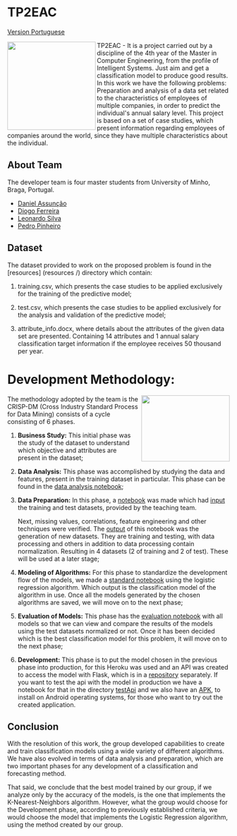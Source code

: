 # TP2EAC
[Version Portuguese](README.md)

<img align="left" src="https://media.giphy.com/media/ADgfsbHcS62Jy/giphy.gif" width="200" height="200" /> 

TP2EAC - It is a project carried out by a discipline of the 4th year of the Master in Computer Engineering, from the profile of Intelligent Systems. Just aim and get a classification model to produce good results. In this work we have the following problems: Preparation and analysis of a data set related to the characteristics of employees of multiple companies, in order to predict the individual's annual salary level. This project is based on a set of case studies, which present information regarding employees of companies around the world, since they have multiple characteristics about the individual.


   


## About Team
The developer team is four master students from University of Minho, Braga, Portugal.

* [Daniel Assunção](https://github.com/guiyrt)
* [Diogo Ferreira ](https://github.com/DiogoFerreira99)
* [Leonardo Silva](https://github.com/leoproject)
* [Pedro Pinheiro](https://github.com/Pinheiro9655)
  
## Dataset
The dataset provided to work on the proposed problem is found in the [resources] (resources /) directory which contain:

1. training.csv, which presents the case studies to be applied exclusively for the training of the predictive model;

2. test.csv, which presents the case studies to be applied exclusively for the analysis and validation of the predictive model;

3. attribute_info.docx, where details about the attributes of the given data set are presented. Containing 14 attributes and 1 annual salary classification target information if the employee receives 50 thousand per year.



# Development Methodology:

<img align="right" src="https://media.giphy.com/media/l4pTsNgkamxfk2ZLq/giphy.gif" width="200" height="150"/> 

The methodology adopted by the team is the CRISP-DM (Cross Industry Standard Process for Data Mining) consists of a cycle consisting of 6 phases.

1. **Business Study:** This initial phase was the study of the dataset to understand which objective and attributes are present in the dataset;

2. **Data Analysis:** This phase was accomplished by studying the data and features, present in the training dataset in particular. This phase can be found in the [data analysis notebook](data_analysis/TP2EAC_AnaliseDados.ipynb);

3. **Data Preparation:** In this phase, a [notebook](Data_Preparation/TP2EAC_Preparação_dos_Dados.ipynb) was made which had [input](Data_Preparation/Input) the training and test datasets, provided by the teaching team.
   
   Next, missing values, correlations, feature engineering and other techniques were verified. The [output](Data_Preparation/Output) of this notebook was the generation of new datasets. They are training and testing, with data processing and others in addition to data processing contain normalization. Resulting in 4 datasets (2 of training and 2 of test). These will be used at a later stage;

4. **Modeling of Algorithms:** For this phase to standardize the development flow of the models, we made a [standard notebook](models/reglog/TP2EAC-STANDARD-MODEL.ipynb) using the logistic regression algorithm. Which output is the classification model of the algorithm in use. Once all the models generated by the chosen algorithms are saved, we will move on to the next phase;

5. **Evaluation of Models:** This phase has the [evaluation notebook](benchmark/TP2AEC-AVALIACAO.ipynb) with all models so that we can view and compare the results of the models using the test datasets normalized or not. Once it has been decided which is the best classification model for this problem, it will move on to the next phase;
   
6. **Development:** This phase is to put the model chosen in the previous phase into production, for this Heroku was used and an API was created to access the model with Flask, which is in a [repository](https://github.com/leoproject/appModel) separately. If you want to test the api with the model in production we have a notebook for that in the directory [testApi](testApi/Testar%20Modelo.ipynb) and we also have an [APK](testApi/appEquipa9.apk), to install on Android operating systems, for those who want to try out the created application.




## Conclusion
With the resolution of this work, the group developed capabilities to create and train classification models using a wide variety of different algorithms. We have also evolved in terms of data analysis and preparation, which are two important phases for any development of a classification and forecasting method.

That said, we conclude that the best model trained by our group, if we analyze only by the accuracy of the models, is the one that implements the K-Nearest-Neighbors algorithm. However, what the group would choose for the Development phase, according to previously established criteria, we would choose the model that implements the Logistic Regression algorithm, using the method created by our group.